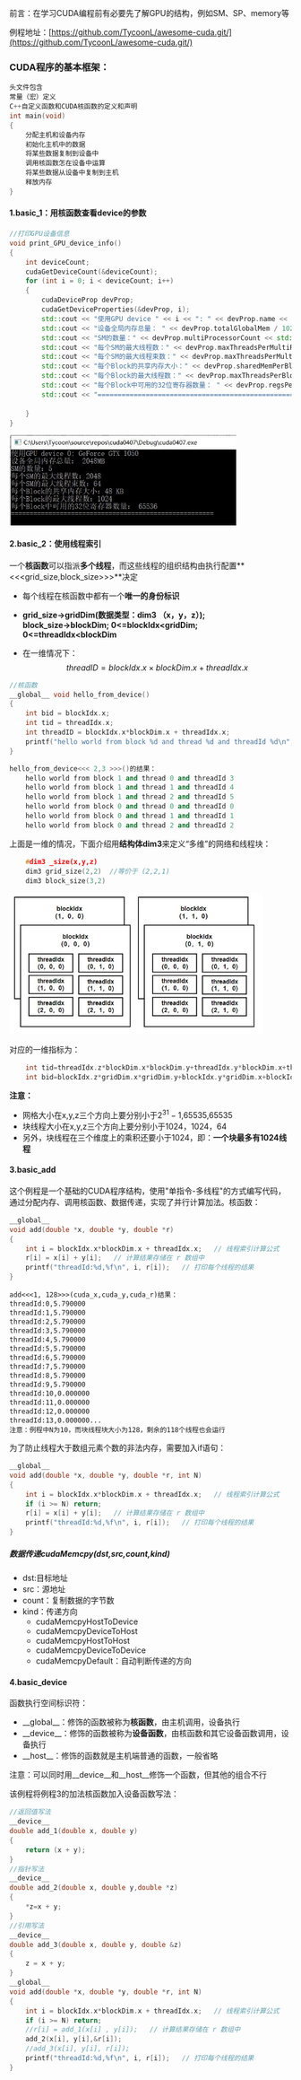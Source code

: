前言：在学习CUDA编程前有必要先了解GPU的结构，例如SM、SP、memory等

例程地址：[https://github.com/TycoonL/awesome-cuda.git/](https://github.com/TycoonL/awesome-cuda.git/)

### **CUDA程序的基本框架：**

```c++
头文件包含
常量（宏）定义
C++自定义函数和CUDA核函数的定义和声明
int main(void)
{
	分配主机和设备内存
	初始化主机中的数据
	将某些数据复制到设备中
	调用核函数怎在设备中运算
	将某些数据从设备中复制到主机
	释放内存
}
```



#### 1.basic_1：用核函数查看device的参数

```c++
//打印GPU设备信息
void print_GPU_device_info()
{
	int deviceCount;
	cudaGetDeviceCount(&deviceCount);
	for (int i = 0; i < deviceCount; i++)
	{
		cudaDeviceProp devProp;
		cudaGetDeviceProperties(&devProp, i);
		std::cout << "使用GPU device " << i << ": " << devProp.name << std::endl;
		std::cout << "设备全局内存总量： " << devProp.totalGlobalMem / 1024 / 1024 << "MB" << std::endl;
		std::cout << "SM的数量：" << devProp.multiProcessorCount << std::endl;
		std::cout << "每个SM的最大线程数：" << devProp.maxThreadsPerMultiProcessor << std::endl;
		std::cout << "每个SM的最大线程束数：" << devProp.maxThreadsPerMultiProcessor / 32 << std::endl;
		std::cout << "每个Block的共享内存大小：" << devProp.sharedMemPerBlock / 1024.0 << " KB" << std::endl;
		std::cout << "每个Block的最大线程数：" << devProp.maxThreadsPerBlock << std::endl;
		std::cout << "每个Block中可用的32位寄存器数量： " << devProp.regsPerBlock << std::endl;
		std::cout << "======================================================" << std::endl;

	}
}
```

<img src=".\picture\basic_1.JPG" alt="basic_1" style="zoom: 67%;" />

#### 2.basic_2：使用线程索引

一个**核函数**可以指派**多个线程**，而这些线程的组织结构由执行配置**<<<grid_size,block_size>>>**决定

- 每个线程在核函数中都有一个**唯一的身份标识**

- **grid_size→gridDim(数据类型：dim3 （x，y，z）); block_size→blockDim; 0<=blockIdx<gridDim; 0<=threadIdx<blockDim**

- 在一维情况下：
  $$
  threadID=blockIdx.x\times blockDim.x+threadIdx.x
  $$

```c++
//核函数 
__global__ void hello_from_device()
{
	int bid = blockIdx.x;
	int tid = threadIdx.x;
	int threadID = blockIdx.x*blockDim.x + threadIdx.x;
	printf("hello world from block %d and thread %d and threadId %d\n", bid, tid,threadID);
}
```

  ```C++
  hello_from_device<<< 2,3 >>>()的结果：
      hello world from block 1 and thread 0 and threadId 3
      hello world from block 1 and thread 1 and threadId 4
      hello world from block 1 and thread 2 and threadId 5
      hello world from block 0 and thread 0 and threadId 0
      hello world from block 0 and thread 1 and threadId 1
      hello world from block 0 and thread 2 and threadId 2
  ```

  上面是一维的情况，下面介绍用**结构体dim3**来定义“多维”的网络和线程块：

```c++
	#dim3 _size(x,y,z)
	dim3 grid_size(2,2)  //等价于 (2,2,1)
	dim3 block_size(3,2)
```

<img src=".\picture\basic_2_1.JPG" alt="basic_2_1" style="zoom: 67%;" />

对应的一维指标为：

```c++
	int tid=threadIdx.z*blockDim.x*blockDim.y+threadIdx.y*blockDim.x+threadIdx.x
	int bid=blockIdx.z*gridDim.x*gridDim.y+blockIdx.y*gridDim.x+blockIdx.x
```

**注意：**

- 网格大小在x,y,z三个方向上要分别小于$2^{31}-1$,65535,65535
- 块线程大小在x,y,z三个方向上要分别小于1024，1024，64
- 另外，块线程在三个维度上的乘积还要小于1024，即：**一个块最多有1024线程**

#### 3.basic_add

这个例程是一个基础的CUDA程序结构，使用"单指令-多线程"的方式编写代码，通过分配内存、调用核函数、数据传递，实现了并行计算加法。核函数：

```c++
__global__
void add(double *x, double *y, double *r)
{
	int i = blockIdx.x*blockDim.x + threadIdx.x;   // 线程索引计算公式
	r[i] = x[i] + y[i];   // 计算结果存储在 r 数组中
	printf("threadId:%d,%f\n", i, r[i]);   // 打印每个线程的结果
}
```

```
add<<<1, 128>>>(cuda_x,cuda_y,cuda_r)结果：
threadId:0,5.790000
threadId:1,5.790000
threadId:2,5.790000
threadId:3,5.790000
threadId:4,5.790000
threadId:5,5.790000
threadId:6,5.790000
threadId:7,5.790000
threadId:8,5.790000
threadId:9,5.790000
threadId:10,0.000000
threadId:11,0.000000
threadId:12,0.000000
threadId:13,0.000000...
注意：例程中N为10，而块线程块大小为128，剩余的118个线程也会运行
```

为了防止线程大于数组元素个数的非法内存，需要加入if语句：

```c++
__global__
void add(double *x, double *y, double *r, int N)
{
	int i = blockIdx.x*blockDim.x + threadIdx.x;   // 线程索引计算公式
	if (i >= N) return;
	r[i] = x[i] + y[i];   // 计算结果存储在 r 数组中
	printf("threadId:%d,%f\n", i, r[i]);   // 打印每个线程的结果
}
```

##### 数据传递cudaMemcpy(dst,src,count,kind)

- dst:目标地址
- src：源地址
- count：复制数据的字节数
- kind：传递方向
  - cudaMemcpyHostToDevice
  - cudaMemcpyDeviceToHost
  - cudaMemcpyHostToHost
  - cudaMemcpyDeviceToDevice
  - cudaMemcpyDefault：自动判断传递的方向

#### 4.basic_device

函数执行空间标识符：

- \_\_global\_\_：修饰的函数被称为**核函数**，由主机调用，设备执行
- \_\_device\_\_：修饰的函数被称为**设备函数**，由核函数和其它设备函数调用，设备执行
- \_\_host\_\_：修饰的函数就是主机端普通的函数，一般省略

注意：可以同时用\_\_device\_\_和\_\_host\_\_修饰一个函数，但其他的组合不行

该例程将例程3的加法核函数加入设备函数写法：

```c++
//返回值写法
__device__
double add_1(double x, double y)
{
	return (x + y);
}
//指针写法
__device__
double add_2(double x, double y,double *z)
{
	*z=x + y;
}
//引用写法
__device__
double add_3(double x, double y, double &z)
{
	z = x + y;
}
__global__
void add(double *x, double *y, double *r, int N)
{
	int i = blockIdx.x*blockDim.x + threadIdx.x;   // 线程索引计算公式
	if (i >= N) return;
	//r[i] = add_1(x[i] , y[i]);   // 计算结果存储在 r 数组中
	add_2(x[i], y[i],&r[i]);
	//add_3(x[i], y[i], r[i]);
	printf("threadId:%d,%f\n", i, r[i]);   // 打印每个线程的结果
}
```

